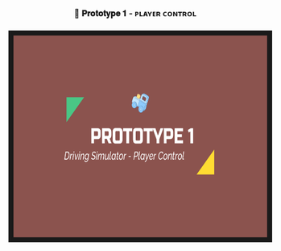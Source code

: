 <h3 align="center"> 🚗 𝐏𝐫𝐨𝐭𝐨𝐭𝐲𝐩𝐞 𝟏 - ᴘʟᴀʏᴇʀ ᴄᴏɴᴛʀᴏʟ</h3> 
<h3 align="center"><a href="http://www.youtube.com/watch?feature=player_embedded&v=LSTHHiwCHV4
" target="_blank"><img src="thumbnail.png" 
alt="ytube" width="600" height="400" border="10" /></a>
</h3> 
